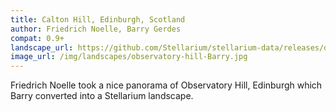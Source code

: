 ```yaml
---
title: Calton Hill, Edinburgh, Scotland
author: Friedrich Noelle, Barry Gerdes
compat: 0.9+
landscape_url: https://github.com/Stellarium/stellarium-data/releases/download/landscapes/edinburgh.zip
image_url: /img/landscapes/observatory-hill-Barry.jpg
---
```

Friedrich Noelle took a nice panorama of Observatory Hill, Edinburgh which Barry converted into a Stellarium landscape.